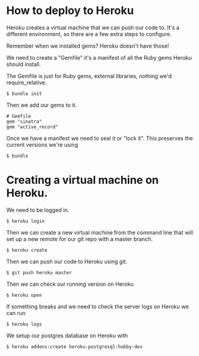 # How to deploy to Heroku

Heroku creates a virtual machine that we can push our code to.
It's a different environment, so there are a few extra steps to configure.

Remember when we installed gems? Heroku doesn't have those!

We need to create a "Gemfile" it's a manifest of all the Ruby gems
Heroku should install.

The Gemfile is just for Ruby gems, external libraries, nothing
we'd require_relative.

```
$ bundle init
```

Then we add our gems to it.

```
# Gemfile
gem "sinatra"
gem "active_record"
```

Once we have a manifest we need to seal it or "lock it". This preserves
the current versions we're using

```
$ bundle
```

# Creating a virtual machine on Heroku.

We need to be logged in.

```
$ heroku login
```

Then we can create a new virtual machine from the command line that will
set up a new remote for our git repo with a master branch.

```
$ heroku create
```

Then we can push our code to Heroku using git.

```
$ git push heroku master
```

Then we can check our running version on Heroku

```
$ heroku open
```

If something breaks and we need to check the server logs on Heroku
we can run

```
$ heroku logs
```

We setup our postgres database on Heroku with

```
$ heroku addons:create heroku-postgresql:hobby-dev
```
